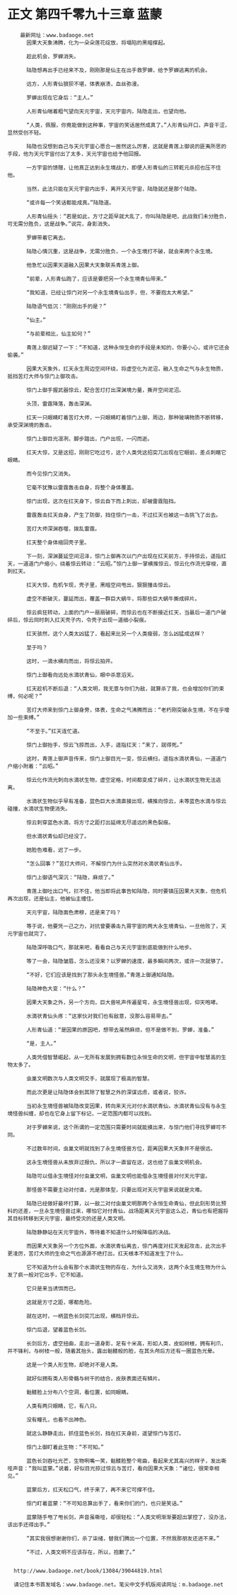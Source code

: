 # 正文 第四千零九十三章 蓝蒙
        最新网址：www.badaoge.net
          因果大天象沸腾，化为一朵朵莲花绽放，将塌陷的黑暗撑起。
      
          趁此机会，罗蝉消失。
      
          陆隐想再出手已经来不及，刚刚那是仙主在出手救罗蝉，给予罗蝉逃离的机会。
      
          远方，人形青仙狼狈不堪，体表崩溃，血丝弥漫。
      
          罗蝉出现在它身后：“主人。”
      
          人形青仙喘着粗气望向天元宇宙，天元宇宙内，陆隐走出，也望向他。
      
          “人类，佩服，你竟能做到这种事，宇宙的笑话居然成真了。”人形青仙开口，声音干涩，显然受创不轻。
      
          陆隐也没想到自己与天元宇宙心愿合一居然这么厉害，这就是青莲上御说的匪夷所思的手段，他为天元宇宙付出了太多，天元宇宙也给予他回报。
      
          一方宇宙的馈赠，让他真正达到永生境战力，即便人形青仙的三转乾元杀招也压不住他。
      
          当然，此法只能在天元宇宙内出手，离开天元宇宙，陆隐就还是那个陆隐。
      
          “或许每一个笑话都能成真。”陆隐道。
      
          人形青仙摇头：“若是如此，方寸之距早就大乱了，你叫陆隐是吧，此战我们未分胜负，可无需分胜负，这是战争。”说完，身影消失。
      
          罗蝉带着它离去。
      
          陆隐心情沉重，这是战争，无需分胜负，一个永生境打不破，就会来两个永生境。
      
          他急忙以因果天道融入因果大天象联系青莲上御。
      
          “前辈，人形青仙跑了，应该是要把另一个永生境青仙带来。”
      
          “我知道，已经让惊门对另一个永生境青仙出手，但，不要抱太大希望。”
      
          陆隐语气低沉：“刚刚出手的是？”
      
          “仙主。”
      
          “与前辈相比，仙主如何？”
      
          青莲上御迟疑了一下：“不知道，这种永恒生命的手段是未知的，你要小心，或许它还会偷袭。”
      
          因果大天象外，扛天永生周边空间环绕，将虚空化为泥沼，融入生命之气与永生物质，抵挡苦灯大师与惊门上御攻击。
      
          惊门上御手握武器惊云，配合苦灯打出深渊境力量，撕开空间泥沼。
      
          头顶，雷霆降落，轰击深渊。
      
          扛天一只眼睛盯着苦灯大师，一只眼睛盯着惊门上御，周边，那种玻璃物质不断转移，承受深渊境的轰击。
      
          惊门上御目光凛冽，脚步踏出，门户出现，一闪而逝。
      
          扛天大惊，又是这招，刚刚它吃过亏，这个人类凭这招突兀出现在它眼前，差点刺瞎它眼睛。
      
          而今见惊门又消失。
      
          它毫不犹豫以雷霆轰击自身，将整个身体覆盖。
      
          惊门出现，这次在扛天身下，惊云自下而上刺出，却被雷霆阻挡。
      
          雷霆轰击扛天自身，产生了防御，挡住惊门一击，不过扛天也被这一击挑飞了出去。
      
          苦灯大师深渊吞噬，拨乱雷霆。
      
          扛天整个身体缩回壳子里。
      
          下一刻，深渊蔓延空间沼泽，惊门上御再次以门户出现在扛天前方，手持惊云，遥指扛天，一道道门户缩小，绕着惊云转动：“云昭。”惊门上御一掌横推惊云，惊云化作流光穿梭，直刺扛天。
      
          扛天大惊，危机乍现，壳子里，黑暗空间甩出，狠狠撞击惊云。
      
          虚空不断破灭，蔓延而出，覆盖一群巨大蜗牛，将那些巨大蜗牛撕成碎片。
      
          惊云疯狂转动，上面的门户一扇扇破碎，而惊云也在不断接近扛天，当最后一道门户破碎后，惊云同时刺入扛天壳子内，令壳子出现一道细小裂痕。
      
          扛天骇然，这个人类太凶猛了，看起来比另一个人类瘦弱，怎么凶猛成这样？
      
          至于吗？
      
          这时，一滴水横向而出，将惊云拍开。
      
          惊门上御看向远处水滴状青仙，眼中杀意滔天。
      
          扛天趁机不断后退：“人类文明，我无意与你们为敌，就算杀了我，也会增加你们的束缚，何必呢？”
      
          苦灯大师来到惊门上御身旁，体表，生命之气沸腾而出：“老朽刚突破永生境，不在乎增加一些束缚。”
      
          “不至于。”扛天连忙道。
      
          惊门上御抬手，惊云飞掠而出，入手，遥指扛天：“来了，就得死。”
      
          这时，青莲上御声音传来，惊门上御目光一变，惊云横扫，遥指水滴状青仙，一道道门户缩小附着：“云昭。”
      
          惊云化作流光刺向水滴状生物，虚空定格，时间都变成了碎片，让水滴状生物无法逃离。
      
          水滴状生物似乎早有准备，蓝色巨大水滴直接出现，横推向惊云，未等蓝色水滴与惊云碰撞，水滴状生物便消失。
      
          惊云刺穿蓝色水滴，将方寸之距打出延绵无尽遥远的黑色裂痕。
      
          但水滴状青仙却已经没了。
      
          她脸色难看，迟了一步。
      
          “怎么回事？”苦灯大师问，不解惊门为什么突然对水滴状青仙出手。
      
          惊门上御语气深沉：“陆隐，麻烦了。”
      
          青莲上御吐出口气，拦不住，他当即将此事告知陆隐，同时要镇压因果大天象，但危机再次出现，还是仙主，他被仙主缠住。
      
          天元宇宙，陆隐面色肃穆，还是来了吗？
      
          等于说，他要凭一己之力，对抗曾要袭击九霄宇宙的两大永生境青仙，一旦他败了，天元宇宙也就完了。
      
          陆隐深呼吸口气，那就来吧，看看自己与天元宇宙到底能做到什么地步。
      
          等了一会，陆隐皱眉，怎么还没来？以罗蝉的速度，最多瞬间两次，或许一次就够了。
      
          “不好，它们应该是找到了那头永生境怪兽。”青莲上御通知陆隐。
      
          陆隐神色大变：“什么？”
      
          因果大天象之外，另一个方向，巨大兽吼声传遍星穹，永生境怪兽出现，仰天咆哮。
      
          水滴状青仙头疼：“这家伙对我们也有敌意，没那么容易带去。”
      
          人形青仙道：“是因果的原因吧，想带去虽然麻烦，但不是做不到，罗蝉，准备。”
      
          “是，主人。”
      
          人类凭借智慧崛起，从一无所有发展到拥有数位永恒生命的文明，但宇宙中智慧高的生物太多了。
      
          虫巢文明数次与人类文明交手，就展现了极高的智慧。
      
          而此次更是让陆隐体会到其除了智慧之外的深谋远虑，或者说，狡诈。
      
          当初永生境怪兽被陆隐改变因果，转向来天元对付水滴状青仙，水滴状青仙没有与永生境怪兽纠缠，却也在它身上留下标记，一定范围内都可以找到。
      
          对于罗蝉来说，这个所谓的一定范围只需要时间就能摸出来，与惊门他们寻找罗蝉可不同。
      
          不过数年时间，虫巢文明就找到了永生境怪兽方位，距离因果大天象并不是很远。
      
          这永生境怪兽从未放弃过报仇，所以才一直留在这，这也给了虫巢文明机会。
      
          陆隐可以借永生境怪对付虫巢文明，虫巢文明也能借永生境怪兽对付天元宇宙。
      
          那怪兽不需要主动对付谁，光是那体型，只要出现对天元宇宙来说就是灾难。
      
          陆隐已经做好最坏打算，以一敌二对付虫巢文明那两个永恒生命青仙，但此刻形势比预料的还差，一旦永生境怪兽过来，哪怕它对付青仙，战场距离天元宇宙这么近，青仙也有把握将其目标转移到天元宇宙，最终受灾的还是人类文明。
      
          陆隐静静站在天元宇宙外，等待着不知道什么时候降临的决战。
      
          而因果大天象另一个方位外面，水滴状青仙离去，惊门再度对扛天发起攻击，此次出手更凌厉，苦灯大师的生命之气也源源不绝打出，扛天根本不知道发生了什么。
      
          它不知道为什么会有那个水滴状生物的存在，为什么又消失，这两个永生境生物为什么发了疯一般对它出手，它不知道。
      
          它只是来当诱饵而已。
      
          这就是方寸之距，哪都危险。
      
          就在这时，一柄蓝色长剑突兀出现，横档开惊云。
      
          惊门后退，望着蓝色长剑。
      
          长剑后方，虚空扭曲，走出一道身影，足有十米高，形如人类，皮如树根，拥有利爪，并不锋利，与树枝一般，随着其抬头，露出骷髅般的脸，在其头颅后方还有一圈蓝色光晕。
      
          这是一个类人形生物，却绝对不是人类。
      
          就好似拥有类人形骨骼与树干的结合，皮肤表面还有鳞片。
      
          骷髅脸上分布八个空洞，看位置，如同眼睛。
      
          人类有两只眼睛，它，有八只。
      
          没有瞳孔，也看不出神色。
      
          就这么静静走出，抓住蓝色长剑，挡在扛天身前，遥望惊门与苦灯。
      
          惊门上御盯着此生物：“不可知。”
      
          蓝色长剑吞吐光芒，生物咧嘴一笑，骷髅脸整个弯曲，看起来尤其高兴的样子，发出嘶哑声音：“我叫蓝蒙。”说着，好似目光掠过惊云与苦灯，看向因果大天象：“诸位，很荣幸相见。”
      
          蓝蒙后方，扛天松口气，终于来了，再不来它可撑不住。
      
          惊门盯着蓝蒙：“不可知总算出手了，看来你们的门，也只是笑话。”
      
          蓝蒙随手甩了甩长剑，声音虽嘶哑，却很轻松：“人类文明渐渐要超出掌控了，没办法，该出手还得出手。”
      
          “其实我很想谢谢你们，杀了柒绪，替我们腾出一个位置，不然我那朋友还进不来。”
      
          “不过，人类文明不应该存在，所以，抱歉了。”
      
      
      http://www.badaoge.net/book/13084/39044819.html
      
      请记住本书首发域名：www.badaoge.net。笔尖中文手机版阅读网址：m.badaoge.net